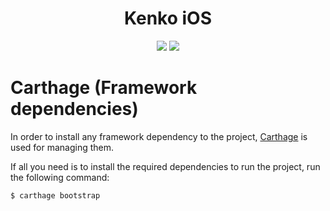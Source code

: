 <h1 align="center">Kenko iOS</h1>
<p align="center">
    <img src="https://img.shields.io/badge/Platform-iOS-lightgrey.svg"/>
    <img src="https://img.shields.io/badge/Swift-5-orange.svg"/>
</p>

# Carthage (Framework dependencies)
In order to install any framework dependency to the project, [Carthage](https://github.com/Carthage/Carthage) is used for managing them.

If all you need is to install the required dependencies to run the project, run the following command:

```bash
$ carthage bootstrap
```